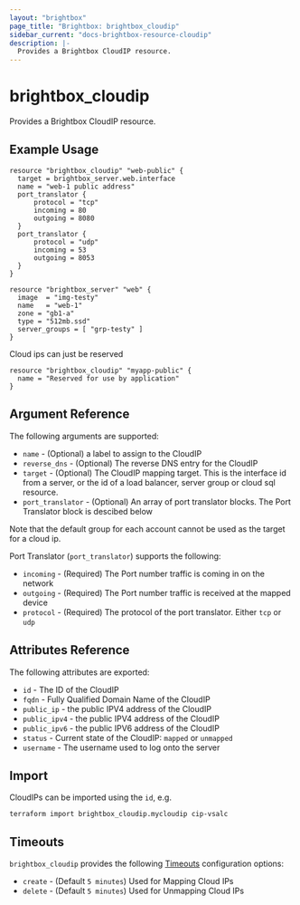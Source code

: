 ```yaml
---
layout: "brightbox"
page_title: "Brightbox: brightbox_cloudip"
sidebar_current: "docs-brightbox-resource-cloudip"
description: |-
  Provides a Brightbox CloudIP resource.
---
```


# brightbox\_cloudip

Provides a Brightbox CloudIP resource.

## Example Usage

```hcl
resource "brightbox_cloudip" "web-public" {
  target = brightbox_server.web.interface
  name = "web-1 public address"
  port_translator {
	  protocol = "tcp"
	  incoming = 80
	  outgoing = 8080
  }
  port_translator {
	  protocol = "udp"
	  incoming = 53
	  outgoing = 8053
  }
}

resource "brightbox_server" "web" {
  image  = "img-testy"
  name   = "web-1"
  zone = "gb1-a"
  type = "512mb.ssd"
  server_groups = [ "grp-testy" ]
}
```

Cloud ips can just be reserved

```hcl
resource "brightbox_cloudip" "myapp-public" {
  name = "Reserved for use by application"
}
```

## Argument Reference

The following arguments are supported:

* `name` - (Optional) a label to assign to the CloudIP
* `reverse_dns` - (Optional) The reverse DNS entry for the CloudIP
* `target` - (Optional) The CloudIP mapping target. This is the interface id from a server, or the id of a load balancer, server group or cloud sql resource.
* `port_translator` - (Optional) An array of port translator blocks. The Port Translator block is descibed below

Note that the default group for each account cannot be used as the target for a cloud ip.

Port Translator (`port_translator`) supports the following:
* `incoming` - (Required) The Port number traffic is coming in on the network
* `outgoing` - (Required) The Port number traffic is received at the mapped device
* `protocol` - (Required) The protocol of the port translator. Either `tcp` or `udp`

## Attributes Reference

The following attributes are exported:

* `id` - The ID of the CloudIP
* `fqdn` - Fully Qualified Domain Name of the CloudIP
* `public_ip` - the public IPV4 address of the CloudIP
* `public_ipv4` - the public IPV4 address of the CloudIP
* `public_ipv6` - the public IPV6 address of the CloudIP
* `status` - Current state of the CloudIP: `mapped` or `unmapped`
* `username` - The username used to log onto the server

## Import

CloudIPs can be imported using the `id`, e.g.

```
terraform import brightbox_cloudip.mycloudip cip-vsalc
```

<a id="timeouts"></a>
## Timeouts

`brightbox_cloudip` provides the following
[Timeouts](/docs/configuration/resources.html#timeouts) configuration options:

- `create` - (Default `5 minutes`) Used for Mapping Cloud IPs
- `delete` - (Default `5 minutes`) Used for Unmapping Cloud IPs
